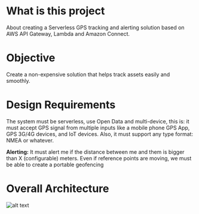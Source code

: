 # What is this project
About creating a Serverless GPS tracking and alerting solution based on AWS API Gateway, Lambda and Amazon Connect.

# Objective
Create a non-expensive solution that helps track assets easily and smoothly.

# Design Requirements
The system must be serverless, use Open Data and multi-device, this is: it must accept GPS signal from multiple inputs like a  mobile phone GPS App, GPS 3G/4G devices, and IoT devices. Also, it must support any type format: NMEA or whatever.

**Alerting:** It must alert me if the distance between me and them is bigger than X (configurable) meters. Even if reference points are moving, we must be able to create a portable geofencing

# Overall Architecture

![alt text](https://github.com/DanGOTO100/IoTAlarmsystem/blob/master/serverlessGPSarchitecture.png) 

